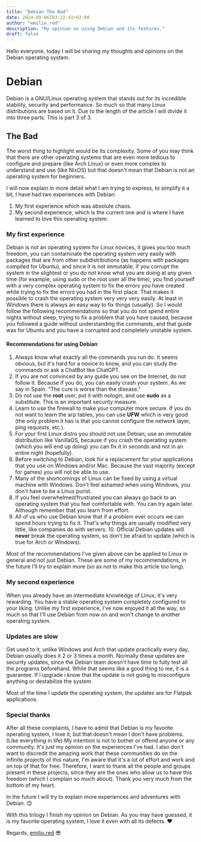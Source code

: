 ```yaml
---
title: "Debian The Bad"
date: 2024-09-06T03:22:41+02:00
author: "emilio.red"
description: "My opinion on using Debian and its features."
draft: false
---
```

Hello everyone, today I will be sharing my thoughts and opinions on the Debian operating system.

# Debian

Debian is a GNU/Linux operating system that stands out for its incredible stability, security and performance. So much so that many Linux distributions are based on it. Due to the length of the article I will divide it into three parts. This is part 3 of 3.

## The Bad

The worst thing to highlight would be its complexity. Some of you may think that there are other operating systems that are even more tedious to configure and prepare (like Arch Linux) or even more complex to understand and use (like NixOS) but that doesn't mean that Debian is not an operating system for beginners.

I will now explain in more detail what I am trying to express, to simplify it a bit, I have had two experiences with Debian:

1. My first experience which was absolute chaos.
2. My second experience, which is the current one and is where I have learned to love this operating system.

### My first experience

Debian is not an operating system for Linux novices, it gives you too much freedom, you can contaminate the operating system very easily with packages that are from other subdistributions (as happens with packages compiled for Ubuntu), and since it is not immutable, if you corrupt the system in the slightest or you do not know what you are doing at any given time (for example, using sudo or the root user all the time), you find yourself with a very complex operating system to fix the errors you have created while trying to fix the errors you had in the first place. That makes it possible to crash the operating system very very very easily. At least in Windows there is always an easy way to fix things (usually). So I would follow the following recommendations so that you do not spend entire nights without sleep, trying to fix a problem that you have caused, because you followed a guide without understanding the commands, and that guide was for Ubuntu and you have a corrupted and completely unstable system.

#### Recommendations for using Debian

1. Always know what exactly all the commands you run do. It seems obvious, but it's hard for a novice to know, and you can study the commands or ask a ChatBot like ChatGPT.
2. If you are not convinced by any guide you see on the Internet, do not follow it. Because if you do, you can easily crash your system. As we say in Spain: "The cure is worse than the disease."
3. Do not use the **root** user, put it with nologin, and use **sudo** as a substitute. This is an important security measure.
4. Learn to use the firewall to make your computer more secure. If you do not want to learn the arp tables, you can use **UFW** which is very good (the only problem it has is that you cannot configure the network layer, ping requests, etc.).
5. For your first Linux distro you should not use Debian, use an immutable distribution like VanillaOS, because if you crash the operating system (which you will end up doing) you can fix it in seconds and not in an entire night (hopefully).
6. Before switching to Debian, look for a replacement for your applications that you use on Windows and/or Mac. Because the vast majority (except for games) you will not be able to use.
7. Many of the shortcomings of Linux can be fixed by using a virtual machine with Windows. Don't feel ashamed when using Windows, you don't have to be a Linux purist.
8. If you feel overwhelmed/frustrated you can always go back to an operating system that you feel comfortable with. You can try again later. Although remember that you learn from effort.
9. All of us who use Debian know that if a problem ever occurs we can spend hours trying to fix it. That's why things are usually modified very little, like companies do with servers. 10. Official Debian updates will **never** break the operating system, so don't be afraid to update (which is true for Arch or Windows).

Most of the recommendations I've given above can be applied to Linux in general and not just Debian.
These are some of my recommendations, in the future I'll try to explain more (so as not to make this article too long).

### My second experience

When you already have an intermediate knowledge of Linux, it's very rewarding. You have a stable operating system completely configured to your liking. Unlike my first experience, I've now enjoyed it all the way, so much so that I'll use Debian from now on and won't change to another operating system.

### Updates are slow

Get used to it, unlike Windows and Arch that update practically every day, Debian usually does it 2 or 3 times a month. Normally these updates are security updates, since the Debian team doesn't have time to fully test all the programs beforehand. While that seems like a good thing to me, it is a guarantee. If I upgrade i know that the update is not going to misconfigure anything or destabilize the system.

Most of the time I update the operating system, the updates are for Flatpak applications.

### Special thanks

After all these complaints, I have to admit that Debian is my favorite operating system, I love it, but that doesn't mean I don't have problems. (Like everything in life)
My intention is not to bother or offend anyone or any community. It's just my opinion on the experiences I've had.
I also don't want to discredit the amazing work that these communities do on the infinite projects of this nature, I'm aware that it's a lot of effort and work and on top of that for free. Therefore, I want to thank all the people and groups present in these projects, since they are the ones who allow us to have this freedom (which I complain so much about). Thank you very much from the bottom of my heart.

In the future I will try to explain more experiences and adventures with Debian. 😊

With this trilogy I finish my opinion on Debian. As you may have guessed, it is my favorite operating system, I love it even with all its defects. ❤️

Regards, [emilio.red](emilio.red) 😎